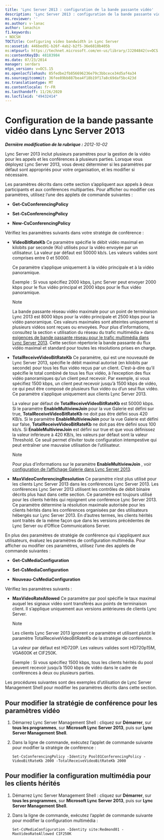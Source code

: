 ```yaml
---
title: 'Lync Server 2013 : configuration de la bande passante vidéo'
description: 'Lync Server 2013 : configuration de la bande passante vidéo.'
ms.reviewer: ''
ms.author: v-lanac
author: lanachin
f1.keywords:
- NOCSH
TOCTitle: Configuring video bandwidth in Lync Server
ms:assetid: 446bed91-b26f-4ab2-b2f5-36e6810b405b
ms:mtpsurl: https://technet.microsoft.com/en-us/library/JJ204842(v=OCS.15)
ms:contentKeyID: 48183984
ms.date: 07/23/2014
manager: serdars
mtps_version: v=OCS.15
ms.openlocfilehash: 85fedbe2fb856696236e79c3bbcece34d5af4a34
ms.sourcegitcommit: 36fee89bb887bea4f18b19f17a8c69daf5bc423d
ms.translationtype: MT
ms.contentlocale: fr-FR
ms.lasthandoff: 11/26/2020
ms.locfileid: "49432414"
---
```

# <a name="configuring-video-bandwidth-in-lync-server-2013"></a>Configuration de la bande passante vidéo dans Lync Server 2013

<div data-xmlns="http://www.w3.org/1999/xhtml">

<div class="topic" data-xmlns="http://www.w3.org/1999/xhtml" data-msxsl="urn:schemas-microsoft-com:xslt" data-cs="https://msdn.microsoft.com/">

<div data-asp="https://msdn2.microsoft.com/asp">



</div>

<div id="mainSection">

<div id="mainBody">

<span> </span>

_**Dernière modification de la rubrique :** 2012-10-02_

Lync Server 2013 inclut plusieurs paramètres pour la gestion de la vidéo pour les appels et les conférences à plusieurs parties. Lorsque vous déployez Lync Server 2013, vous devez déterminer si les paramètres par défaut sont appropriés pour votre organisation, et les modifier si nécessaire.

Les paramètres décrits dans cette section s’appliquent aux appels à deux participants et aux conférences multiparties. Pour afficher ou modifier ces paramètres, utilisez l’une des applets de commande suivantes :

  - **Get-CsConferencingPolicy**

  - **Set-CsConferencingPolicy**

  - **New-CsConferencingPolicy**

Vérifiez les paramètres suivants dans votre stratégie de conférence :

  - **VideoBitRateKb**   Ce paramètre spécifie le débit vidéo maximal en kilobits par seconde (Ko) utilisés pour la vidéo envoyée par un utilisateur. La valeur par défaut est 50000 kb/s. Les valeurs valides sont comprises entre 0 et 50000.
    
    Ce paramètre s’applique uniquement à la vidéo principale et à la vidéo panoramique.
    
    Exemple : Si vous spécifiez 2000 kbps, Lync Server peut envoyer 2000 kbps pour le flux vidéo principal et 2000 kbps pour le flux vidéo panoramique.
    
    <div>
    

    > [!NOTE]  
    > La bande passante réseau vidéo maximale pour un point de terminaison Lync 2013 est 8000 kbps pour la vidéo principale et 2500 kbps pour la vidéo panoramique. Ces valeurs maximales sont atteintes uniquement si plusieurs vidéos sont reçues ou envoyées. Pour plus d’informations, consultez la section « utilisation du réseau du trafic multimédia » dans <A href="lync-server-2013-network-bandwidth-requirements-for-media-traffic.md">exigences de bande passante réseau pour le trafic multimédia dans Lync Server 2013</A>. Cette section répertorie la bande passante du flux vidéo maximal et standard pour toutes les résolutions prises en charge.

    
    </div>

  - **TotalReceiveVideoBitRateKb**   Ce paramètre, qui est une nouveauté de Lync Server 2013, spécifie le débit maximal autorisé (en kilobits par seconde) pour tous les flux vidéo reçus par un client. C’est-à-dire qu’il spécifie le total combiné de tous les flux vidéo, à l’exception des flux vidéo panoramiques qu’un client peut recevoir. Par exemple, si vous spécifiez 1500 kbps, un client peut recevoir jusqu’à 1500 kbps de vidéo, ce qui peut être composé de plusieurs flux vidéo ou d’un seul flux vidéo. Ce paramètre s’applique uniquement aux clients Lync Server 2013.
    
    La valeur par défaut de **TotalReceiveVideoBitRateKb** est 50000 kbps. Si le paramètre **EnableMultiviewJoin** pour la vue Galerie est défini sur true, **TotalReceiveVideoBitRateKb** ne doit pas être défini sous 420 KB/s. Si le paramètre **EnableMultiviewJoin** pour la vue Galerie est défini sur false, **TotalReceiveVideoBitRateKb** ne doit pas être défini sous 100 kb/s. Si **EnableMultiviewJoin** est défini sur true et que vous définissez la valeur inférieure à 420 KB/s, les valeurs par défaut sont la valeur Threshold. Ce seuil permet d’éviter toute configuration intempestive qui peut entraîner une mauvaise utilisation de l’utilisateur.
    
    <div>
    

    > [!NOTE]  
    > Pour plus d’informations sur le paramètre <STRONG>EnableMultiviewJoin</STRONG> , voir <A href="lync-server-2013-configuring-gallery-view.md">configuration de l’affichage Galerie dans Lync Server 2013</A>.

    
    </div>

  - **MaxVideoConferencingResolution**   Ce paramètre n’est plus utilisé pour les clients Lync Server 2013 dans les conférences Lync Server 2013. Les conférences Lync Server 2013 utilisent les contrôles de débit binaire décrits plus haut dans cette section. Ce paramètre est toujours utilisé pour les clients hérités qui rejoignent une conférence Lync Server 2013. Ce paramètre détermine la résolution maximale autorisée pour les clients hérités dans les conférences organisées par des utilisateurs hébergés sur Lync Server 2013. En d’autres termes, les clients hérités sont traités de la même façon que dans les versions précédentes de Lync Server ou d’Office Communications Server.

En plus des paramètres de stratégie de conférence qui s’appliquent aux utilisateurs, évaluez les paramètres de configuration multimédia. Pour afficher ou modifier ces paramètres, utilisez l’une des applets de commande suivantes :

  - **Get-CsMediaConfiguration**

  - **Set-CsMediaConfiguration**

  - **Nouveau-CsMediaConfiguration**

Vérifiez les paramètres suivants :

  - **MaxVideoRateAllowed**   Ce paramètre par pool spécifie le taux maximal auquel les signaux vidéo sont transférés aux points de terminaison client. Il s’applique uniquement aux versions antérieures de clients Lync Server.
    
    <div>
    

    > [!NOTE]  
    > Les clients Lync Server 2013 ignorent ce paramètre et utilisent plutôt le paramètre TotalReceiveVideoBitRateKb de la stratégie de conférence.

    
    </div>
    
    La valeur par défaut est HD720P. Les valeurs valides sont HD720p15M, VGA600K et CIF250K.
    
    Exemple : Si vous spécifiez 1500 kbps, tous les clients hérités du pool peuvent recevoir jusqu’à 1500 kbps de vidéo dans le cadre de conférences à deux ou plusieurs parties.

Les procédures suivantes sont des exemples d’utilisation de Lync Server Management Shell pour modifier les paramètres décrits dans cette section.

<div>

## <a name="to-modify-conferencing-policy-for-video-settings"></a>Pour modifier la stratégie de conférence pour les paramètres vidéo

1.  Démarrez Lync Server Management Shell : cliquez sur **Démarrer**, sur **tous les programmes**, sur **Microsoft Lync Server 2013**, puis sur **Lync Server Management Shell**.

2.  Dans la ligne de commande, exécutez l’applet de commande suivante pour modifier la stratégie de conférence :
    
        Set-CsConferencingPolicy -Identity Pool01ConferencingPolicy -VideoBitRateKb 2000 -TotalReceiveVideoBitRateKb 2000 

</div>

<div>

## <a name="to-modify-media-configuration-for-legacy-clients"></a>Pour modifier la configuration multimédia pour les clients hérités

1.  Démarrez Lync Server Management Shell : cliquez sur **Démarrer**, sur **tous les programmes**, sur **Microsoft Lync Server 2013**, puis sur **Lync Server Management Shell**.

2.  Dans la ligne de commande, exécutez l’applet de commande suivante pour modifier la configuration multimédia :
    
        Set-CsMediaConfiguration -Identity site:Redmond01 -MaxVideoRateAllowed CIF250K

</div>

</div>

<span> </span>

</div>

</div>

</div>

